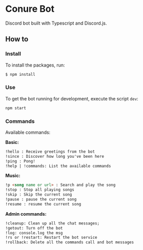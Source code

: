 # Conure Bot

Discord bot built with Typescript and Discord.js.

## How to

### Install

To install the packages, run:

```bash
$ npm install
```

### Use

To get the bot running for development, execute the script `dev`:

```bash
npm start
```

### Commands

Available commands:

**Basic:**

```md
!hello : Receive greetings from the bot
!since : Discover how long you've been here
!ping : Pong!
!help | !commands: List the available commands
```

**Music:**

```md
!p <song name or url> : Search and play the song
!stop : Stop all playing songs
!skip : Skip the current song
!pause : pause the current song
!resume : resume the current song
```

**Admin commands:**

```md
!cleanup: Clean up all the chat messages;
!getout: Turn off the bot
!log: console.log the msg
!rs or !restart: Restart the bot service
!rollback: Delete all the commands call and bot messages
```
